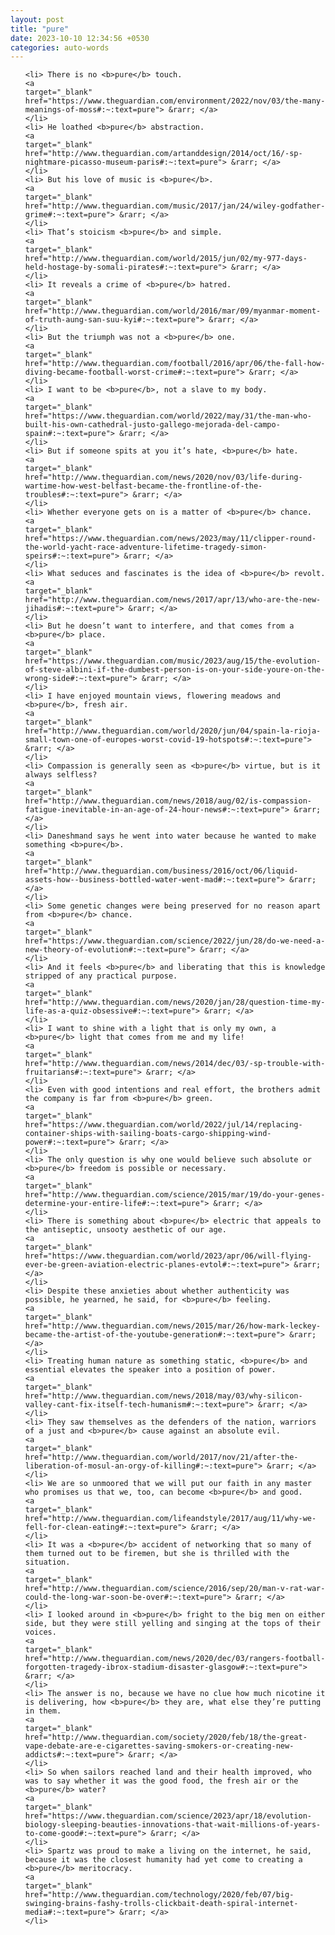 ```yaml
---
layout: post
title: "pure"
date: 2023-10-10 12:34:56 +0530
categories: auto-words
---
```

<ol>

    <li> There is no <b>pure</b> touch.
    <a 
    target="_blank" 
    href="https://www.theguardian.com/environment/2022/nov/03/the-many-meanings-of-moss#:~:text=pure"> &rarr; </a>
    </li>
    <li> He loathed <b>pure</b> abstraction.
    <a 
    target="_blank" 
    href="http://www.theguardian.com/artanddesign/2014/oct/16/-sp-nightmare-picasso-museum-paris#:~:text=pure"> &rarr; </a>
    </li>
    <li> But his love of music is <b>pure</b>.
    <a 
    target="_blank" 
    href="http://www.theguardian.com/music/2017/jan/24/wiley-godfather-grime#:~:text=pure"> &rarr; </a>
    </li>
    <li> That’s stoicism <b>pure</b> and simple.
    <a 
    target="_blank" 
    href="http://www.theguardian.com/world/2015/jun/02/my-977-days-held-hostage-by-somali-pirates#:~:text=pure"> &rarr; </a>
    </li>
    <li> It reveals a crime of <b>pure</b> hatred.
    <a 
    target="_blank" 
    href="http://www.theguardian.com/world/2016/mar/09/myanmar-moment-of-truth-aung-san-suu-kyi#:~:text=pure"> &rarr; </a>
    </li>
    <li> But the triumph was not a <b>pure</b> one.
    <a 
    target="_blank" 
    href="http://www.theguardian.com/football/2016/apr/06/the-fall-how-diving-became-football-worst-crime#:~:text=pure"> &rarr; </a>
    </li>
    <li> I want to be <b>pure</b>, not a slave to my body.
    <a 
    target="_blank" 
    href="https://www.theguardian.com/world/2022/may/31/the-man-who-built-his-own-cathedral-justo-gallego-mejorada-del-campo-spain#:~:text=pure"> &rarr; </a>
    </li>
    <li> But if someone spits at you it’s hate, <b>pure</b> hate.
    <a 
    target="_blank" 
    href="http://www.theguardian.com/news/2020/nov/03/life-during-wartime-how-west-belfast-became-the-frontline-of-the-troubles#:~:text=pure"> &rarr; </a>
    </li>
    <li> Whether everyone gets on is a matter of <b>pure</b> chance.
    <a 
    target="_blank" 
    href="https://www.theguardian.com/news/2023/may/11/clipper-round-the-world-yacht-race-adventure-lifetime-tragedy-simon-speirs#:~:text=pure"> &rarr; </a>
    </li>
    <li> What seduces and fascinates is the idea of <b>pure</b> revolt.
    <a 
    target="_blank" 
    href="http://www.theguardian.com/news/2017/apr/13/who-are-the-new-jihadis#:~:text=pure"> &rarr; </a>
    </li>
    <li> But he doesn’t want to interfere, and that comes from a <b>pure</b> place.
    <a 
    target="_blank" 
    href="https://www.theguardian.com/music/2023/aug/15/the-evolution-of-steve-albini-if-the-dumbest-person-is-on-your-side-youre-on-the-wrong-side#:~:text=pure"> &rarr; </a>
    </li>
    <li> I have enjoyed mountain views, flowering meadows and <b>pure</b>, fresh air.
    <a 
    target="_blank" 
    href="http://www.theguardian.com/world/2020/jun/04/spain-la-rioja-small-town-one-of-europes-worst-covid-19-hotspots#:~:text=pure"> &rarr; </a>
    </li>
    <li> Compassion is generally seen as <b>pure</b> virtue, but is it always selfless?
    <a 
    target="_blank" 
    href="http://www.theguardian.com/news/2018/aug/02/is-compassion-fatigue-inevitable-in-an-age-of-24-hour-news#:~:text=pure"> &rarr; </a>
    </li>
    <li> Daneshmand says he went into water because he wanted to make something <b>pure</b>.
    <a 
    target="_blank" 
    href="http://www.theguardian.com/business/2016/oct/06/liquid-assets-how--business-bottled-water-went-mad#:~:text=pure"> &rarr; </a>
    </li>
    <li> Some genetic changes were being preserved for no reason apart from <b>pure</b> chance.
    <a 
    target="_blank" 
    href="https://www.theguardian.com/science/2022/jun/28/do-we-need-a-new-theory-of-evolution#:~:text=pure"> &rarr; </a>
    </li>
    <li> And it feels <b>pure</b> and liberating that this is knowledge stripped of any practical purpose.
    <a 
    target="_blank" 
    href="http://www.theguardian.com/news/2020/jan/28/question-time-my-life-as-a-quiz-obsessive#:~:text=pure"> &rarr; </a>
    </li>
    <li> I want to shine with a light that is only my own, a <b>pure</b> light that comes from me and my life!
    <a 
    target="_blank" 
    href="http://www.theguardian.com/news/2014/dec/03/-sp-trouble-with-fruitarians#:~:text=pure"> &rarr; </a>
    </li>
    <li> Even with good intentions and real effort, the brothers admit the company is far from <b>pure</b> green.
    <a 
    target="_blank" 
    href="https://www.theguardian.com/world/2022/jul/14/replacing-container-ships-with-sailing-boats-cargo-shipping-wind-power#:~:text=pure"> &rarr; </a>
    </li>
    <li> The only question is why one would believe such absolute or <b>pure</b> freedom is possible or necessary.
    <a 
    target="_blank" 
    href="http://www.theguardian.com/science/2015/mar/19/do-your-genes-determine-your-entire-life#:~:text=pure"> &rarr; </a>
    </li>
    <li> There is something about <b>pure</b> electric that appeals to the antiseptic, unsooty aesthetic of our age.
    <a 
    target="_blank" 
    href="https://www.theguardian.com/world/2023/apr/06/will-flying-ever-be-green-aviation-electric-planes-evtol#:~:text=pure"> &rarr; </a>
    </li>
    <li> Despite these anxieties about whether authenticity was possible, he yearned, he said, for <b>pure</b> feeling.
    <a 
    target="_blank" 
    href="http://www.theguardian.com/news/2015/mar/26/how-mark-leckey-became-the-artist-of-the-youtube-generation#:~:text=pure"> &rarr; </a>
    </li>
    <li> Treating human nature as something static, <b>pure</b> and essential elevates the speaker into a position of power.
    <a 
    target="_blank" 
    href="http://www.theguardian.com/news/2018/may/03/why-silicon-valley-cant-fix-itself-tech-humanism#:~:text=pure"> &rarr; </a>
    </li>
    <li> They saw themselves as the defenders of the nation, warriors of a just and <b>pure</b> cause against an absolute evil.
    <a 
    target="_blank" 
    href="http://www.theguardian.com/world/2017/nov/21/after-the-liberation-of-mosul-an-orgy-of-killing#:~:text=pure"> &rarr; </a>
    </li>
    <li> We are so unmoored that we will put our faith in any master who promises us that we, too, can become <b>pure</b> and good.
    <a 
    target="_blank" 
    href="http://www.theguardian.com/lifeandstyle/2017/aug/11/why-we-fell-for-clean-eating#:~:text=pure"> &rarr; </a>
    </li>
    <li> It was a <b>pure</b> accident of networking that so many of them turned out to be firemen, but she is thrilled with the situation.
    <a 
    target="_blank" 
    href="http://www.theguardian.com/science/2016/sep/20/man-v-rat-war-could-the-long-war-soon-be-over#:~:text=pure"> &rarr; </a>
    </li>
    <li> I looked around in <b>pure</b> fright to the big men on either side, but they were still yelling and singing at the tops of their voices.
    <a 
    target="_blank" 
    href="http://www.theguardian.com/news/2020/dec/03/rangers-football-forgotten-tragedy-ibrox-stadium-disaster-glasgow#:~:text=pure"> &rarr; </a>
    </li>
    <li> The answer is no, because we have no clue how much nicotine it is delivering, how <b>pure</b> they are, what else they’re putting in them.
    <a 
    target="_blank" 
    href="http://www.theguardian.com/society/2020/feb/18/the-great-vape-debate-are-e-cigarettes-saving-smokers-or-creating-new-addicts#:~:text=pure"> &rarr; </a>
    </li>
    <li> So when sailors reached land and their health improved, who was to say whether it was the good food, the fresh air or the <b>pure</b> water?
    <a 
    target="_blank" 
    href="https://www.theguardian.com/science/2023/apr/18/evolution-biology-sleeping-beauties-innovations-that-wait-millions-of-years-to-come-good#:~:text=pure"> &rarr; </a>
    </li>
    <li> Spartz was proud to make a living on the internet, he said, because it was the closest humanity had yet come to creating a <b>pure</b> meritocracy.
    <a 
    target="_blank" 
    href="http://www.theguardian.com/technology/2020/feb/07/big-swinging-brains-fashy-trolls-clickbait-death-spiral-internet-media#:~:text=pure"> &rarr; </a>
    </li>